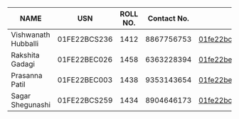 | NAME | USN  | ROLL NO. |Contact No.|Email|
|------|------|---------|-----------|-----|
| Vishwanath Hubballi   | 01FE22BCS236     |1412         |  8867756753   |01fe22bcs236@kletech.ac.in|
| Rakshita Gadagi    |01FE22BEC026     |1458         |6363228394|01fe22bec026@kletech.ac.in|
|  Prasanna Patil   |01FE22BEC003      | 1438        |  9353143654  |01fe22bec003@kletech.ac.in|
|Sagar   Shegunashi  |01FE22BCS259      |1434       |8904646173|01fe22bcs259@kletech.ac.in|